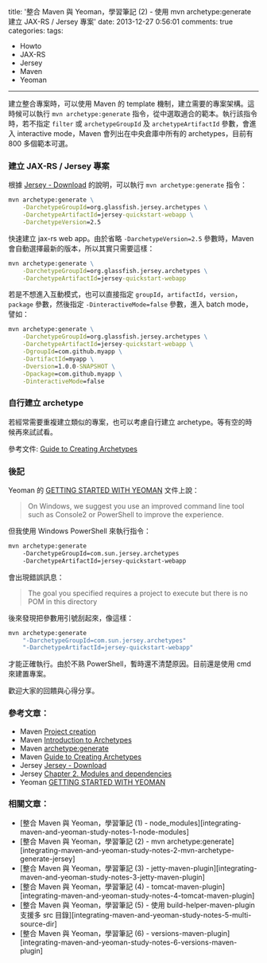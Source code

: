 title: '整合 Maven 與 Yeoman，學習筆記 (2) - 使用 mvn archetype:generate 建立 JAX-RS / Jersey 專案'
date: 2013-12-27 0:56:01
comments: true
categories: 
tags:
  - Howto
  - JAX-RS
  - Jersey
  - Maven
  - Yeoman
---
建立整合專案時，可以使用 Maven 的 template 機制，建立需要的專案架構。這時候可以執行 `mvn archetype:generate` 指令，從中選取適合的範本。執行該指令時，若不指定 `filter` 或 `archetypeGroupId` 及 `archetypeArtifactId` 參數，會進入 interactive mode，Maven 會列出在中央倉庫中所有的 archetypes，目前有 800 多個範本可選。

<!-- more -->

### 建立 JAX-RS / Jersey 專案

根據 [Jersey - Download] 的說明，可以執行 `mvn archetype:generate` 指令：

``` bat
mvn archetype:generate \
    -DarchetypeGroupId=org.glassfish.jersey.archetypes \
    -DarchetypeArtifactId=jersey-quickstart-webapp \
    -DarchetypeVersion=2.5
```

快速建立 jax-rs web app。由於省略 `-DarchetypeVersion=2.5` 參數時，Maven 會自動選擇最新的版本，所以其實只需要這樣：

``` bat
mvn archetype:generate \
    -DarchetypeGroupId=org.glassfish.jersey.archetypes \
    -DarchetypeArtifactId=jersey-quickstart-webapp
```

若是不想進入互動模式，也可以直接指定 `groupId`，`artifactId`，`version`，`package` 參數，然後指定 `-DinteractiveMode=false` 參數，進入 batch mode，譬如：

``` bat
mvn archetype:generate \
    -DarchetypeGroupId=org.glassfish.jersey.archetypes \
    -DarchetypeArtifactId=jersey-quickstart-webapp \
    -DgroupId=com.github.myapp \
    -DartifactId=myapp \
    -Dversion=1.0.0-SNAPSHOT \
    -Dpackage=com.github.myapp \
    -DinteractiveMode=false
```

### 自行建立 archetype

若經常需要重複建立類似的專案，也可以考慮自行建立 archetype。等有空的時候再來試試看。

參考文件: [Guide to Creating Archetypes]

### 後記

Yeoman 的 [GETTING STARTED WITH YEOMAN] 文件上說：

> On Windows, we suggest you use an improved command line tool such as Console2 or PowerShell to improve the experience.

但我使用 Windows PowerShell 來執行指令：

``` bat
mvn archetype:generate
    -DarchetypeGroupId=com.sun.jersey.archetypes
    -DarchetypeArtifactId=jersey-quickstart-webapp
```

會出現錯誤訊息：

> The goal you specified requires a project to execute but there is no POM in this directory

後來發現把參數用引號刮起來，像這樣：

``` bat
mvn archetype:generate
    "-DarchetypeGroupId=com.sun.jersey.archetypes"
    "-DarchetypeArtifactId=jersey-quickstart-webapp"
```

才能正確執行。由於不熟 PowerShell，暫時還不清楚原因。目前還是使用 cmd 來建置專案。

歡迎大家的回饋與心得分享。

### 參考文章：

* Maven [Project creation]
* Maven [Introduction to Archetypes]
* Maven [archetype:generate]
* Maven [Guide to Creating Archetypes]
* Jersey [Jersey - Download]
* Jersey [Chapter 2. Modules and dependencies][jersey-modules-and-dependencies]
* Yeoman [GETTING STARTED WITH YEOMAN]

### 相關文章：

* [整合 Maven 與 Yeoman，學習筆記 (1) - node_modules][integrating-maven-and-yeoman-study-notes-1-node-modules]
* [整合 Maven 與 Yeoman，學習筆記 (2) - mvn archetype:generate][integrating-maven-and-yeoman-study-notes-2-mvn-archetype-generate-jersey]
* [整合 Maven 與 Yeoman，學習筆記 (3) - jetty-maven-plugin][integrating-maven-and-yeoman-study-notes-3-jetty-maven-plugin]
* [整合 Maven 與 Yeoman，學習筆記 (4) - tomcat-maven-plugin][integrating-maven-and-yeoman-study-notes-4-tomcat-maven-plugin]
* [整合 Maven 與 Yeoman，學習筆記 (5) - 使用 build-helper-maven-plugin 支援多 src 目錄][integrating-maven-and-yeoman-study-notes-5-multi-source-dir]
* [整合 Maven 與 Yeoman，學習筆記 (6) - versions-maven-plugin][integrating-maven-and-yeoman-study-notes-6-versions-maven-plugin]

<!-- cross references -->

<!-- post_references -->

<!-- external references -->

[Jersey - Download]: https://jersey.java.net/download.html
[jersey-modules-and-dependencies]: https://jersey.java.net/documentation/latest/modules-and-dependencies.html "Chapter 2。Modules and dependencies"
[Guide to Creating Archetypes]: http://maven.apache.org/guides/mini/guide-creating-archetypes.html
[GETTING STARTED WITH YEOMAN]: http://yeoman.io/learning/
[Project creation]: http://maven.apache.org/archetype/maven-archetype-plugin/usage.html
[Introduction to Archetypes]: http://maven.apache.org/guides/introduction/introduction-to-archetypes.html
[archetype:generate]: http://maven.apache.org/archetype/maven-archetype-plugin/generate-mojo.html
[Guide to Creating Archetypes]: http://maven.apache.org/guides/mini/guide-creating-archetypes.html
